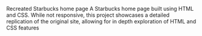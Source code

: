 Recreated Starbucks home page
A Starbucks home page built using HTML and CSS. While not responsive, this project showcases a detailed replication of the original site, allowing for in depth exploration of HTML and CSS features 
